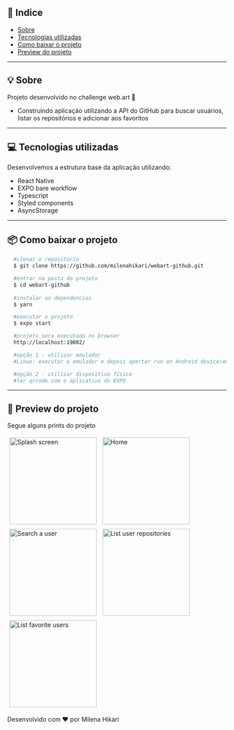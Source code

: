 ## 📕 Indice

- [Sobre](#-sobre)
- [Tecnologias utilizadas](#-tecnologias-utilizadas)
- [Como baixar o projeto](#-como-baixar-o-projeto)
- [Preview do projeto](#-preview-do-projeto)

---

## 💡 Sobre

Projeto desenvolvido no challenge web.art 🧡

- Construindo aplicação utilizando a API do GitHub para buscar usuários, listar os repositórios e adicionar aos favoritos

---

## 💻 Tecnologias utilizadas

Desenvolvemos a estrutura base da aplicação utilizando:
- React Native
- EXPO bare workflow
- Typescript
- Styled components
- AsyncStorage

---

## 📦 Como baixar o projeto

```bash
  #clonar o repositorio
  $ git clone https://github.com/milenahikari/webart-github.git

  #entrar na pasta do projeto
  $ cd webart-github
  
  #instalar as dependencias
  $ yarn

  #executar o projeto
  $ expo start

  #projeto sera executado no browser
  http://localhost:19002/

  #opção 1 - utilizar emulador
  #Linux: executar o emulador e depois apertar run on Android device/emulator

  #opção 2 - utilizar dispositivo físico
  #ler qrcode com o aplicativo do EXPO
```
---

## 📱 Preview do projeto

Segue alguns prints do projeto

<div>
  <img style="margin: 5px" alt="Splash screen" src="https://imgur.com/KOrH2Al.png" width="200">
  <img style="margin: 5px" alt="Home" src="https://imgur.com/Ye3zOxu.png" width="200">
  <img style="margin: 5px" alt="Search a user" src="https://imgur.com/AJTjc4x.png" width="200">
  <img style="margin: 5px" alt="List user repositories" src="https://imgur.com/LW3R3MD.png" width="200">
  <img style="margin: 5px" alt="List favorite users" src="https://imgur.com/wwz7mNu" width="200">
</div>

Desenvolvido com ♥ por Milena Hikari